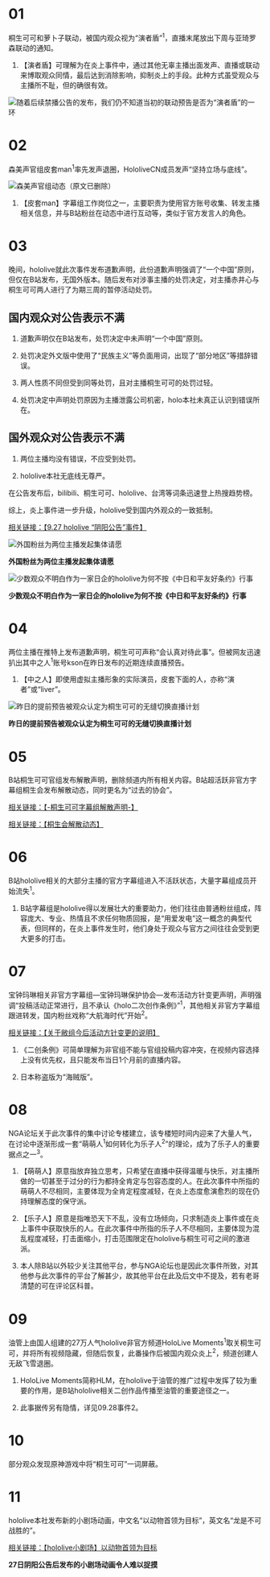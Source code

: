 # 01

桐生可可和萝卜子联动，被国内观众视为“演者盾”<sup>1</sup>，直播末尾放出下周与亚琦罗森联动的通知。

1. 【演者盾】可理解为在炎上事件中，通过其他无辜主播出面发声、直播或联动来博取观众同情，最后达到消除影响，抑制炎上的手段。此种方式虽受观众与主播所不耻，但的确很有效。

![随着后续禁播公告的发布，我们仍不知道当初的联动预告是否为“演者盾”的一环](img-PerformerShield.png)

# 02 

森美声官组皮套man<sup>1</sup>率先发声退圈，HololiveCN成员发声“坚持立场与底线”。

![森美声官组动态（原文已删除）](img-MoriCalliopeOfficial-bilibili.png)

1. 【皮套man】字幕组工作岗位之一，主要职责为使用官方账号收集、转发主播相关信息，并与B站粉丝在动态中进行互动等，类似于官方发言人的角色。

# 03 

晚间，hololive就此次事件发布道歉声明，此份道歉声明强调了“一个中国”原则，但仅在B站发布，无国外版本。随后发布对涉事主播的处罚决定，对主播赤井心与桐生可可两人进行了为期三周的暂停活动处罚。

## 国内观众对公告表示不满

1. 道歉声明仅在B站发布，处罚决定中未声明“一个中国”原则。

2. 处罚决定外文版中使用了“民族主义”等负面用词，出现了“部分地区”等措辞错误。

3. 两人性质不同但受到同等处罚，且对主播桐生可可的处罚过轻。

4. 处罚决定中声明处罚原因为主播泄露公司机密，holo本社未真正认识到错误所在。

## 国外观众对公告表示不满

1. 两位主播均没有错误，不应受到处罚。

2. hololive本社无底线无尊严。

在公告发布后，bilibili、桐生可可、hololive、台湾等词条迅速登上热搜趋势榜。

综上，炎上事件进一步升级，hololive受到国内外观众的一致抵制。

[相关链接：【9.27 hololive “阴阳公告”事件】](https://www.bilibili.com/read/cv7816359)

![外国粉丝为两位主播发起集体请愿](img-change-freeCocoAndHaato.png)

**外国粉丝为两位主播发起集体请愿**

![少数观众不明白作为一家日企的hololive为何不按《中日和平友好条约》行事](img-mizuryu-tweet.jpg)

**少数观众不明白作为一家日企的hololive为何不按《中日和平友好条约》行事**

# 04

两位主播在推特上发布道歉声明，桐生可可声称“会认真对待此事”。但被网友迅速扒出其中之人<sup>1</sup>账号kson在昨日发布的近期连续直播预告。

1. 【中之人】即使用虚拟主播形象的实际演员，皮套下面的人，亦称“演者”或“liver”。

![昨日的提前预告被观众认定为桐生可可的无缝切换直播计划](img-kson-live-tweets.png)

**昨日的提前预告被观众认定为桐生可可的无缝切换直播计划**

# 05

B站桐生可可官组发布解散声明，删除频道内所有相关内容。B站超活跃非官方字幕组桐生会发布解散动态，同时更名为“过去的协会”。

[相关链接：【-桐生可可字幕组解散声明-】](https://www.bilibili.com/read/cv7759311)

[相关链接：【桐生会解散动态】](https://t.bilibili.com/439367522230285780)

# 06 

B站hololive相关的大部分主播的官方字幕组进入不活跃状态，大量字幕组成员开始流失<sup>1</sup>。

1. B站字幕组是hololive得以发展壮大的重要助力，他们往往由普通粉丝组成，阵容庞大、专业、热情且不求任何物质回报，是“用爱发电”这一概念的典型代表，但同样的，在炎上事件发生时，他们身处于观众与官方之间往往会受到更大更多的打击。

# 07 

宝钟玛琳相关非官方字幕组—宝钟玛琳保护协会—发布活动方针变更声明，声明强调“投稿活动正常进行，且不承认《holo二次创作条例》”<sup>1</sup>，其他相关非官方字幕组跟进转发，国内粉丝戏称“大航海时代”开始<sup>2</sup>。

[相关链接：【关于敝组今后活动方针变更的说明】](https://t.bilibili.com/439751067099735895)

1. 《二创条例》可简单理解为非官组不能与官组投稿内容冲突，在视频内容选择上没有优先权，且只能发布当日1个月前的直播内容。

2. 日本称盗版为“海贼版”。

# 08

NGA论坛关于此次事件的集中讨论专楼建立，该专楼短时间内迎来了大量人气，在讨论中逐渐形成一套“萌萌人<sup>1</sup>如何转化为乐子人<sup>2</sup>”的理论，成为了乐子人的重要据点之一<sup>3</sup>。

1. 【萌萌人】原意指放弃独立思考，只希望在直播中获得温暖与快乐，对主播所做的一切甚至于过分的行为都持全肯定与包容态度的人。在此次事件中所指的萌萌人不尽相同，主要体现为全肯定程度减轻，在炎上态度愈演愈烈的现在仍持理解态度的保守派。

2. 【乐子人】原意是指唯恐天下不乱，没有立场倾向，只求制造炎上事件或在炎上事件中获取快乐的人。在此次事件中所指的乐子人不尽相同，主要体现为混乱程度减轻，打击面缩小，打击范围限定在hololive与桐生可可之间的激进派。

3. 本人除B站以外较少关注其他平台，参与NGA论坛也是因此次事件所致，对其他参与此次事件的平台了解甚少，故其他平台在此及后文中不提及，若有老哥清楚的可在评论区科普。

# 09

油管上由国人组建的27万人气hololive非官方频道HoloLive Moments<sup>1</sup>取关桐生可可，并将所有视频隐藏，但随后恢复，此番操作后被国内观众炎上<sup>2</sup>，频道创建人无敌飞雪退圈。

1. HoloLive Moments简称HLM，在hololive于油管的推广过程中发挥了较为重要的作用，是B站hololive相关二创作品传播至油管的重要途径之一。

2. 此事据传另有隐情，详见09.28事件2。

# 10

部分观众发现原神游戏中将“桐生可可”一词屏蔽。

# 11

hololive本社发布新的小剧场动画，中文名“以动物首领为目标”，英文名“龙是不可战胜的”。

[相关链接：【hololive小剧场】以动物首领为目标](https://www.bilibili.com/video/BV1o5411L73B)

**27日阴阳公告后发布的小剧场动画令人难以捉摸**
